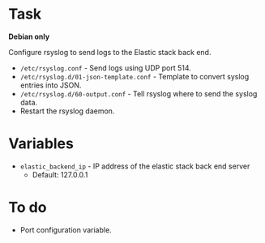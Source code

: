 # Task

**Debian only**

Configure rsyslog to send logs to the Elastic stack back end.

 * `/etc/rsyslog.conf` - Send logs using UDP port 514.
 * `/etc/rsyslog.d/01-json-template.conf` - Template to convert syslog entries
   into JSON.
 * `/etc/rsyslog.d/60-output.conf` - Tell rsyslog where to send the syslog data.
 * Restart the rsyslog daemon.

# Variables

 * `elastic_backend_ip` - IP address of the elastic stack back end server
   * Default: 127.0.0.1

# To do

 * Port configuration variable.

